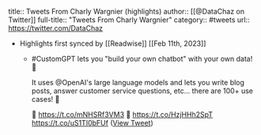 title:: Tweets From Charly Wargnier (highlights)
author:: [[@DataChaz on Twitter]]
full-title:: "Tweets From Charly Wargnier"
category:: #tweets
url:: https://twitter.com/DataChaz

- Highlights first synced by [[Readwise]] [[Feb 11th, 2023]]
	- #CustomGPT lets you "build your own chatbot" with your own data! 🤯
	  
	  It uses @OpenAI's large language models and lets you write blog posts, answer customer service questions, etc... there are 100+ use cases! 🙌
	  
	  🔗 https://t.co/mNHSRf3VM3
	  🔗 https://t.co/HzjHHh2SpT https://t.co/uS1TI0bFUf ([View Tweet](https://twitter.com/DataChaz/status/1624060480414261250))